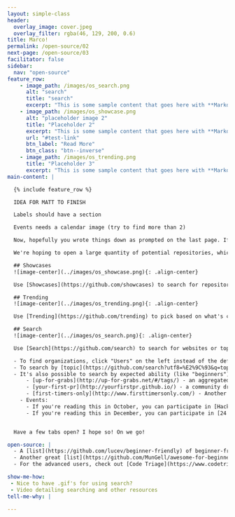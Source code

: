 ```yaml
---
layout: simple-class
header:
  overlay_image: cover.jpeg
  overlay_filter: rgba(46, 129, 200, 0.6)
title: Marco!
permalink: /open-source/02
next-page: /open-source/03
facilitator: false
sidebar:
  nav: "open-source"
feature_row:
    - image_path: /images/os_search.png
      alt: "search"
      title: "search"
      excerpt: "This is some sample content that goes here with **Markdown** formatting."
    - image_path: /images/os_showcase.png
      alt: "placeholder image 2"
      title: "Placeholder 2"
      excerpt: "This is some sample content that goes here with **Markdown** formatting."
      url: "#test-link"
      btn_label: "Read More"
      btn_class: "btn--inverse"
    - image_path: /images/os_trending.png
      title: "Placeholder 3"
      excerpt: "This is some sample content that goes here with **Markdown** formatting."
main-content: |

  {% include feature_row %}

  IDEA FOR MATT TO FINISH

  Labels should have a section

  Events needs a calendar image (try to find more than 2)

  Now, hopefully you wrote things down as prompted on the last page. If you didn't, hopefully you have some ideas fixed in your mind. Otherwise, this next section is going to be difficult.

  We're hoping to open a large quantity of potential repositories, which we'll parse down as time goes on. Open a lot of tabs, it'll be okay.

  ## Showcases
  ![image-center](../images/os_showcase.png){: .align-center}

  Use [Showcases](https://github.com/showcases) to search for repositories by topic.

  ## Trending
  ![image-center](../images/os_trending.png){: .align-center}

  Use [Trending](https://github.com/trending) to pick based on what's currently popular.

  ## Search
  ![image-center](../images/os_search.png){: .align-center}

  Use [Search](https://github.com/search) to search for websites or topics that you're interested in.

  - To find organizations, click "Users" on the left instead of the default "Repositories" view after entering your query.
  - To search by [topic](https://github.com/search?utf8=%E2%9C%93&q=topic%3A+&ref=simplesearch), type a topic that you're interested in after writing `topic: ` in the query field.
  - It's also possible to search by expected ability (like "beginners") via labels. People can make these up, so they vary wildly. Here are a few places to start (You can find more in the **Open Sources** section).
      - [up-for-grabs](http://up-for-grabs.net/#/tags/) - an aggregated list of repositories specifically seeking new contributors.
      - [your-first-pr](http://yourfirstpr.github.io/) - a community driven issue [collection](https://github.com/yourfirstpr/yourfirstpr.github.io/issues) for finding good starter projects.
      - [first-timers-only](http://www.firsttimersonly.com/) - Another [label](https://github.com/search?q=label%3Afirst-timers-only&state=open&type=Issues) that helps you find your feet. This one has a twitter [bot](https://twitter.com/first_tmrs_only).
    - Events:
      - If you're reading this in October, you can participate in [Hacktoberfest](https://hacktoberfest.digitalocean.com/) and get some free swag! This also has feature projects year round.
      - If you're reading this in December, you can participate in [24 Pull Requests](https://24pullrequests.com/), which will still point you to resources year round.


  Have a few tabs open? I hope so! On we go!

open-source: |
  - A [list](https://github.com/lucev/beginner-friendly) of beginner-friendly projects, with a Ruby theme.
  - Another great [list](https://github.com/MunGell/awesome-for-beginners) inspired by some of the projects above.
  - For the advanced users, check out [Code Triage](https://www.codetriage.com/), which will deliver an open issue to your inbox every day.

show-me-how:
 - Nice to have .gif's for using search?
 - Video detailing searching and other resources
tell-me-why: |

---
```

